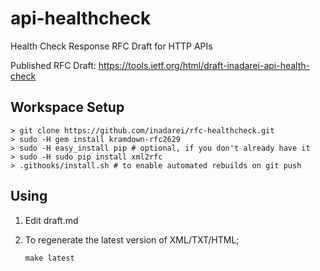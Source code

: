 # api-healthcheck

Health Check Response RFC Draft for HTTP APIs

Published RFC Draft: <https://tools.ietf.org/html/draft-inadarei-api-health-check>

## Workspace Setup 

```
> git clone https://github.com/inadarei/rfc-healthcheck.git
> sudo -H gem install kramdown-rfc2629
> sudo -H easy_install pip # optional, if you don't already have it
> sudo -H sudo pip install xml2rfc
> .githooks/install.sh # to enable automated rebuilds on git push
```

## Using

1. Edit draft.md
2. To regenerate the latest version of XML/TXT/HTML;

    ```
    make latest
    ```
